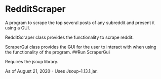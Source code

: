 # RedditScraper
A program to scrape the top several posts of any subreddit and present it using a GUI.

RedditScraper class provides the functionality to scrape reddit.

ScraperGui class provides the GUI for the user to interact with when using the functionality of the program.
##Run ScraperGui

Requires the jsoup library.

As of August 21, 2020 - Uses Jsoup-1.13.1.jar.
